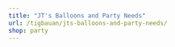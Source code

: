 ```yaml
---
title: "JT's Balloons and Party Needs"
url: /tigbauan/jts-balloons-and-party-needs/
shop: party
---
```

